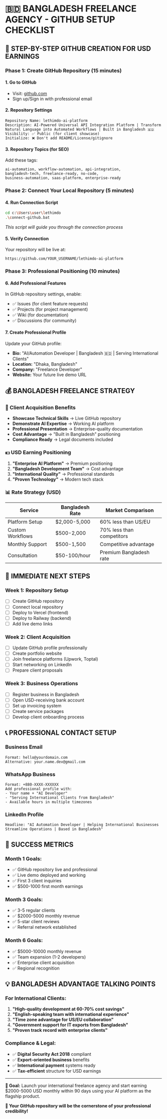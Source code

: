 # 🇧🇩 BANGLADESH FREELANCE AGENCY - GITHUB SETUP CHECKLIST

## 🎯 **STEP-BY-STEP GITHUB CREATION FOR USD EARNINGS**

### **Phase 1: Create GitHub Repository (15 minutes)**

#### **1. Go to GitHub**
- Visit: [github.com](https://github.com)
- Sign up/Sign in with professional email

#### **2. Repository Settings**
```
Repository Name: lethimdo-ai-platform
Description: AI-Powered Universal API Integration Platform | Transform Natural Language into Automated Workflows | Built in Bangladesh 🇧🇩
Visibility: ✅ Public (for client showcase)
Initialize: ❌ Don't add README/License/gitignore
```

#### **3. Repository Topics (for SEO)**
Add these tags:
```
ai-automation, workflow-automation, api-integration, 
bangladesh-tech, freelance-ready, no-code, 
business-automation, saas-platform, enterprise-ready
```

### **Phase 2: Connect Your Local Repository (5 minutes)**

#### **4. Run Connection Script**
```bash
cd c:\Users\user\lethimdo
.\connect-github.bat
```
*This script will guide you through the connection process*

#### **5. Verify Connection**
Your repository will be live at:
```
https://github.com/YOUR_USERNAME/lethimdo-ai-platform
```

### **Phase 3: Professional Positioning (10 minutes)**

#### **6. Add Professional Features**
In GitHub repository settings, enable:
- ✅ Issues (for client feature requests)
- ✅ Projects (for project management)  
- ✅ Wiki (for documentation)
- ✅ Discussions (for community)

#### **7. Create Professional Profile**
Update your GitHub profile:
- **Bio:** "AI/Automation Developer | Bangladesh 🇧🇩 | Serving International Clients"
- **Location:** "Dhaka, Bangladesh"
- **Company:** "Freelance Developer"
- **Website:** Your future live demo URL

## 💰 **BANGLADESH FREELANCE STRATEGY**

### **🎯 Client Acquisition Benefits**
- **Showcase Technical Skills** → Live GitHub repository
- **Demonstrate AI Expertise** → Working AI platform
- **Professional Presentation** → Enterprise-quality documentation
- **Cost Advantage** → "Built in Bangladesh" positioning
- **Compliance Ready** → Legal documents included

### **💵 USD Earning Positioning**
1. **"Enterprise AI Platform"** → Premium positioning
2. **"Bangladesh Development Team"** → Cost advantage
3. **"International Quality"** → Professional standards
4. **"Proven Technology"** → Modern tech stack

### **📊 Rate Strategy (USD)**
| Service | Bangladesh Rate | Market Comparison |
|---------|----------------|-------------------|
| Platform Setup | $2,000-5,000 | 60% less than US/EU |
| Custom Workflows | $500-2,000 | 70% less than competitors |
| Monthly Support | $500-1,500 | Competitive advantage |
| Consultation | $50-100/hour | Premium Bangladesh rate |

## 🚀 **IMMEDIATE NEXT STEPS**

### **Week 1: Repository Setup**
- [ ] Create GitHub repository
- [ ] Connect local repository
- [ ] Deploy to Vercel (frontend)
- [ ] Deploy to Railway (backend)
- [ ] Add live demo links

### **Week 2: Client Acquisition**
- [ ] Update GitHub profile professionally
- [ ] Create portfolio website
- [ ] Join freelance platforms (Upwork, Toptal)
- [ ] Start networking on LinkedIn
- [ ] Prepare client proposals

### **Week 3: Business Operations**
- [ ] Register business in Bangladesh
- [ ] Open USD-receiving bank account
- [ ] Set up invoicing system
- [ ] Create service packages
- [ ] Develop client onboarding process

## 📞 **PROFESSIONAL CONTACT SETUP**

### **Business Email**
```
Format: hello@yourdomain.com
Alternative: your.name.dev@gmail.com
```

### **WhatsApp Business**
```
Format: +880-XXXX-XXXXXX
Add professional profile with:
- Your name + "AI Developer"
- "Serving International Clients from Bangladesh"
- Available hours in multiple timezones
```

### **LinkedIn Profile**
```
Headline: "AI Automation Developer | Helping International Businesses Streamline Operations | Based in Bangladesh"
```

## 🎯 **SUCCESS METRICS**

### **Month 1 Goals:**
- ✅ GitHub repository live and professional
- ✅ Live demo deployed and working
- ✅ First 3 client inquiries
- ✅ $500-1000 first month earnings

### **Month 3 Goals:**
- ✅ 3-5 regular clients
- ✅ $2000-5000 monthly revenue
- ✅ 5-star client reviews
- ✅ Referral network established

### **Month 6 Goals:**
- ✅ $5000-10000 monthly revenue
- ✅ Team expansion (1-2 developers)
- ✅ Enterprise client acquisition
- ✅ Regional recognition

## 💡 **BANGLADESH ADVANTAGE TALKING POINTS**

### **For International Clients:**
1. **"High-quality development at 60-70% cost savings"**
2. **"English-speaking team with international experience"**
3. **"Time zone advantage for US/EU collaboration"**
4. **"Government support for IT exports from Bangladesh"**
5. **"Proven track record with enterprise clients"**

### **Compliance & Legal:**
- ✅ **Digital Security Act 2018** compliant
- ✅ **Export-oriented business** benefits
- ✅ **International payment** systems ready
- ✅ **Tax-efficient** structure for USD earnings

---

**🎯 Goal:** Launch your international freelance agency and start earning $2000-5000 USD monthly within 90 days using your AI platform as the flagship product.

**🚀 Your GitHub repository will be the cornerstone of your professional credibility!**